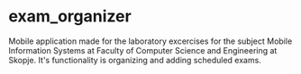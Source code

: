 # exam_organizer

Mobile application made for the laboratory excercises for the subject Mobile Information Systems at Faculty of Computer Science and Engineering at Skopje. It's functionality is organizing and adding scheduled exams.
